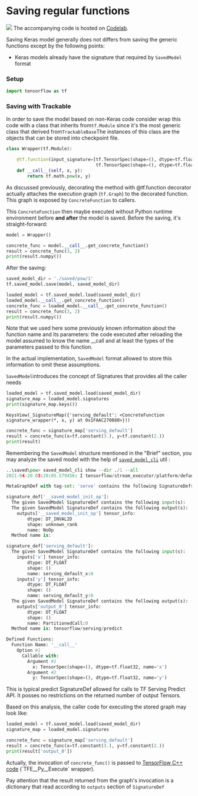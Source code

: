# Saving regular functions

![](../.gitbook/assets/colab_favicon.ico) The accompanying code is hosted on [Codelab](https://colab.research.google.com/drive/1aId7DB_bH6KAla529_154K_A0tITqeAS?usp=sharing).  

Saving Keras model generally does not differs from saving the generic functions except by the following points:

* Keras models already have the signature that required by `SavedModel` format

### Setup

```python
import tensorflow as tf
```

### Saving with Trackable

In order to save the model based on non-Keras code consider wrap this code with a class that inherits from`tf.Module` since it's the most generic class that derived from`TrackableBase`The instances of this class are the objects that can be stored into checkpoint file.

```python
class Wrapper(tf.Module):

    @tf.function(input_signature=[tf.TensorSpec(shape=(), dtype=tf.float32),
                                  tf.TensorSpec(shape=(), dtype=tf.float32)])
    def __call__(self, x, y):
        return tf.math.pow(x, y)
```

As discussed previously, decorating the method with @tf.function decorator actually attaches the execution graph \(`tf.Graph`\) to the decorated function. This graph is exposed by `ConcreteFunction` to callers.

This `ConcreteFunction` then maybe executed without Python runtime environment before **and after** the model is saved. Before the saving, it's straight-forward:

```python
model = Wrapper()

concrete_func = model.__call__.get_concrete_function()
result = concrete_func(3, 2)
print(result.numpy())
```

After the saving:

```python
saved_model_dir = './saved/pow/1'
tf.saved_model.save(model, saved_model_dir)

loaded_model = tf.saved_model.load(saved_model_dir)
loaded_model.__call__.get_concrete_function()
concrete_func = loaded_model.__call__.get_concrete_function()
result = concrete_func(3, 2)
print(result.numpy())
```

Note that we used here some previously known information about the function name and its parameters: the code executed after reloading the model assumed to know the name \_\_call and at least the types of the parameters passed to this function.

In the actual implementation, `SavedModel` format allowed to store this information to omit these assumptions.  

`SavedModel`introduces the concept of Signatures that provides all the caller needs

```python
loaded_model = tf.saved_model.load(saved_model_dir)
signature_map = loaded_model.signatures
print(signature_map.keys())
```

```text
KeysView(_SignatureMap({'serving_default': <ConcreteFunction signature_wrapper(*, x, y) at 0x1FAAC270880>}))
```



```python
concrete_func = signature_map['serving_default']
result = concrete_func(x=tf.constant(3.), y=tf.constant(2.))
print(result)
```

Remembering the `SavedModel` structure mentioned in the "Brief" section, you may analyze the saved model with the help of [`saved_model_cli`](https://github.com/tensorflow/docs/blob/master/site/en/r1/guide/saved_model.md#cli-to-inspect-and-execute-savedmodel) util :

```python
..\saved\pow> saved_model_cli show --dir ./1 --all
2021-04-20 03:20:05.579456: I tensorflow/stream_executor/platform/default/dso_loader.cc:49] Successfully opened dynamic library cudart64_110.dll

MetaGraphDef with tag-set: 'serve' contains the following SignatureDefs:

signature_def['__saved_model_init_op']:
  The given SavedModel SignatureDef contains the following input(s):
  The given SavedModel SignatureDef contains the following output(s):
    outputs['__saved_model_init_op'] tensor_info:
        dtype: DT_INVALID
        shape: unknown_rank
        name: NoOp
  Method name is:

signature_def['serving_default']:
  The given SavedModel SignatureDef contains the following input(s):
    inputs['x'] tensor_info:
        dtype: DT_FLOAT
        shape: ()
        name: serving_default_x:0
    inputs['y'] tensor_info:
        dtype: DT_FLOAT
        shape: ()
        name: serving_default_y:0
  The given SavedModel SignatureDef contains the following output(s):
    outputs['output_0'] tensor_info:
        dtype: DT_FLOAT
        shape: ()
        name: PartitionedCall:0
  Method name is: tensorflow/serving/predict

Defined Functions:
  Function Name: '__call__'
    Option #1
      Callable with:
        Argument #1
          x: TensorSpec(shape=(), dtype=tf.float32, name='x')
        Argument #2
          y: TensorSpec(shape=(), dtype=tf.float32, name='y')
```

This is typical predict SignatureDef allowed for calls to TF Serving Predict API. It posses no restrictions on the returned number of output Tensors.

Based on this analysis, the caller code for executing the stored graph may look like:

```python
loaded_model = tf.saved_model.load(saved_model_dir)
signature_map = loaded_model.signatures

concrete_func = signature_map['serving_default']
result = concrete_func(x=tf.constant(3.), y=tf.constant(2.))
print(result['output_0'])
```

Actually, the invocation of `concrete_func()` is passed to [TensorFlow C++ code](https://fossies.org/linux/tensorflow/tensorflow/python/tfe_wrapper.cc) \(\`TFE\__Py\__Execute\` wrapper\).

Pay attention that the result returned from the graph's invocation is a dictionary that read according to `outputs` section of `SignatureDef` 

